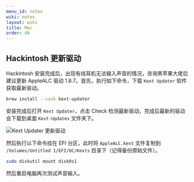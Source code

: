 ```yaml
---
menu_id: notes
wiki: notes
layout: wiki
title: Mac
order: 40
---
```


## Hackintosh 更新驱动

Hackintosh 安装完成后，出现有线耳机无法输入声音的情况，咨询黑苹果大佬后建议更新 AppleALC 驱动 1.8.7。首先，执行如下命令，下载 `Kext Updater` 软件获取最新驱动。

```bash
brew install --cask kext-updater
```

安装完成后打开 `Kext Updater`，点击 Check 检测最新驱动，完成后最新的驱动会下载到桌面 `Kext-Updates` 文件夹下。

![Kext Updater 更新驱动](https://cdn.jsdelivr.net/gh/strongduanmu/cdn@master/2023/11/14/1699923359.png)

然后执行以下命令挂在 EFI 分区，此时将 `AppleALC.kext` 文件复制到 `/Volumes/Untitled 1/EFI/OC/Kexts` 目录下（记得备份原始文件）。

```bash
sudo diskutil mount disk0s1
```

然后重启电脑再次测试声音输入。
